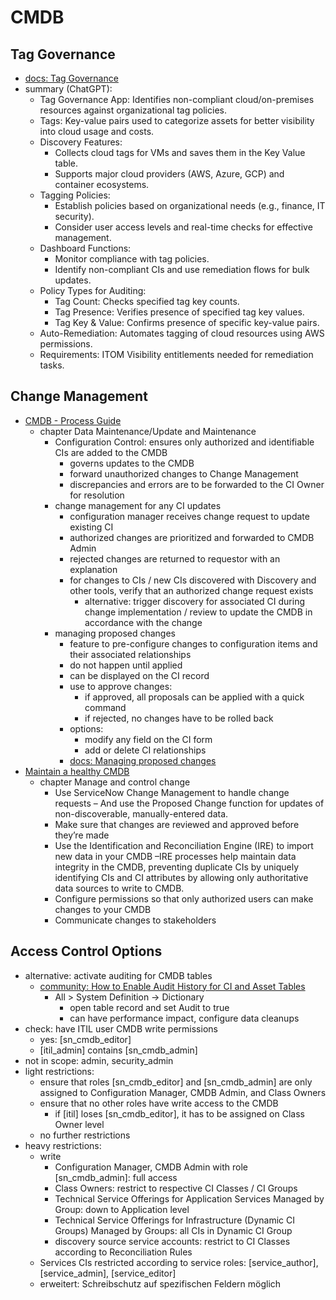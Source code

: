 # CMDB

## Tag Governance

- [docs: Tag Governance](https://docs.servicenow.com/bundle/washingtondc-it-operations-management/page/product/it-operations-management/concept/tag-governance.html)
- summary (ChatGPT):
  - Tag Governance App: Identifies non-compliant cloud/on-premises resources against organizational tag policies.
  - Tags: Key-value pairs used to categorize assets for better visibility into cloud usage and costs.
  - Discovery Features:
    - Collects cloud tags for VMs and saves them in the Key Value table.
    - Supports major cloud providers (AWS, Azure, GCP) and container ecosystems.
  - Tagging Policies:
    - Establish policies based on organizational needs (e.g., finance, IT security).
    - Consider user access levels and real-time checks for effective management.
  - Dashboard Functions:
    - Monitor compliance with tag policies.
    - Identify non-compliant CIs and use remediation flows for bulk updates.
  - Policy Types for Auditing:
    - Tag Count: Checks specified tag key counts.
    - Tag Presence: Verifies presence of specified tag key values.
    - Tag Key & Value: Confirms presence of specific key-value pairs.
  - Auto-Remediation: Automates tagging of cloud resources using AWS permissions.
  - Requirements: ITOM Visibility entitlements needed for remediation tasks.


## Change Management

- [CMDB - Process Guide](https://nowlearning.servicenow.com/nowcreate/en/pages/assets?id=nc_asset&nc_ai_search=true&sys_id=8efe3ca0db289c1077c0ce46b99619ef&table=x_snc_accel_asset&asset_id=31ac790b474112504f97dc84f16d438b&searchTerm=CMDB%20-%20Process%20Guide)
  - chapter Data Maintenance/Update and Maintenance
    - Configuration Control: ensures only authorized and identifiable CIs are added to the CMDB
      - governs updates to the CMDB
      - forward unauthorized changes to Change Management
      - discrepancies and errors are to be forwarded to the CI Owner for resolution
    - change management for any CI updates
      - configuration manager receives change request to update existing CI
      - authorized changes are prioritized and forwarded to CMDB Admin
      - rejected changes are returned to requestor with an explanation
      - for changes to CIs / new CIs discovered with Discovery and other tools, verify that an authorized change request exists
        - alternative: trigger discovery for associated CI during change implementation / review to update the CMDB in accordance with the change
    - managing proposed changes
      - feature to pre-configure changes to configuration items and their associated relationships
      - do not happen until applied
      - can be displayed on the CI record
      - use to approve changes:
        - if approved, all proposals can be applied with a quick command
        - if rejected, no changes have to be rolled back
      - options:
        - modify any field on the CI form
        - add or delete CI relationships
      - [docs: Managing proposed changes](https://docs.servicenow.com/bundle/xanadu-servicenow-platform/page/product/configuration-management/concept/c_ProposedChanges.html)
- [Maintain a healthy CMDB](https://nowlearning.servicenow.com/nowcreate/en/pages/assets?id=nc_asset&nc_ai_search=true&sys_id=4450f8c0c32746501ac0f60f05013152&table=x_snc_accel_asset&asset_id=70e2839cc3601ed05922751ce001313e&searchTerm=Configuration%20Control)
  - chapter Manage and control change
    - Use ServiceNow Change Management to handle change requests – And use the Proposed Change function for updates of non-discoverable, manually-entered data.
    - Make sure that changes are reviewed and approved before they’re made
    - Use the Identification and Reconciliation Engine (IRE) to import new data in your CMDB –IRE
    processes help maintain data integrity in the CMDB, preventing duplicate CIs by uniquely
    identifying CIs and CI attributes by allowing only authoritative data sources to write to CMDB.
    - Configure permissions so that only authorized users can make changes to your CMDB
    - Communicate changes to stakeholders

## Access Control Options

- alternative: activate auditing for CMDB tables
  - [community: How to Enable Audit History for CI and Asset Tables](https://www.servicenow.com/community/cmdb-forum/how-to-enable-audit-history-for-ci-and-asset-tables/m-p/2842781)
    - All > System Definition -> Dictionary
      - open table record and set Audit to true
      - can have performance impact, configure data cleanups
- check: have ITIL user CMDB write permissions
  - yes: [sn_cmdb_editor]
  - [itil_admin] contains [sn_cmdb_admin]
- not in scope: admin, security_admin
- light restrictions:
  - ensure that roles [sn_cmdb_editor] and [sn_cmdb_admin] are only assigned to Configuration Manager, CMDB Admin, and Class Owners
  - ensure that no other roles have write access to the CMDB
    - if [itil] loses [sn_cmdb_editor], it has to be assigned on Class Owner level
  - no further restrictions
- heavy restrictions:
  - write
    - Configuration Manager, CMDB Admin with role [sn_cmdb_admin]: full access
    - Class Owners: restrict to respective CI Classes / CI Groups
    - Technical Service Offerings for Application Services Managed by Group: down to Application level
    - Technical Service Offerings for Infrastructure (Dynamic CI Groups) Managed by Groups: all CIs in Dynamic CI Group
    - discovery source service accounts: restrict to CI Classes according to Reconciliation Rules
  - Services CIs restricted according to service roles: [service_author], [service_admin], [service_editor]
  - erweitert: Schreibschutz auf spezifischen Feldern möglich

